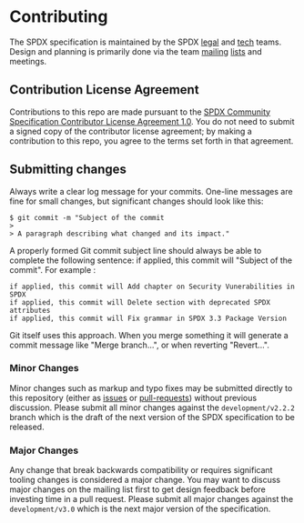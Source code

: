 # Contributing

The SPDX specification is maintained by the SPDX [legal][spdx-legal] and [tech][spdx-tech] teams.
Design and planning is primarily done via the team [mailing][spdx-legal-list] [lists][spdx-tech-list] and meetings.

## Contribution License Agreement

Contributions to this repo are made pursuant to the [SPDX Community Specification Contributor License Agreement 1.0][cla]. You do not need to submit a signed copy of the contributor license agreement; by making a contribution to this repo, you agree to the terms set forth in that agreement.

## Submitting changes

Always write a clear log message for your commits. One-line messages are fine for small changes, but significant changes should look like this:

    $ git commit -m "Subject of the commit
    > 
    > A paragraph describing what changed and its impact."

A properly formed Git commit subject line should always be able to complete the following sentence: if applied, this commit will "Subject of the commit". For example :

    if applied, this commit will Add chapter on Security Vunerabilities in SPDX
    if applied, this commit will Delete section with deprecated SPDX attributes 
    if applied, this commit will Fix grammar in SPDX 3.3 Package Version

Git itself uses this approach. When you merge something it will generate a commit message like "Merge branch...", or when reverting "Revert...".

### Minor Changes
Minor changes such as markup and typo fixes may be submitted directly to this repository (either as [issues][] or [pull-requests][]) without previous discussion.
Please submit all minor changes against the `development/v2.2.2` branch which is the draft of the next version of the SPDX specification to be released.

### Major Changes
Any change that break backwards compatibility or requires significant tooling changes is considered a major change.
You may want to discuss major changes on the mailing list first to get design feedback before investing time in a pull request.
Please submit all major changes against the `development/v3.0` which is the next major version of the specification. 

[cla]: https://github.com/spdx/governance/blob/main/0._SPDX_Contributor_License_Agreement.md
[issues]: https://github.com/spdx/spdx-spec/issues/
[pull-requests]: https://github.com/spdx/spdx-spec/pulls/
[spdx-legal]: https://wiki.spdx.org/view/Legal_Team
[spdx-legal-list]: https://lists.spdx.org/mailman/listinfo/spdx-legal
[spdx-tech]: https://wiki.spdx.org/view/Technical_Team
[spdx-tech-list]: https://lists.spdx.org/mailman/listinfo/spdx-tech
